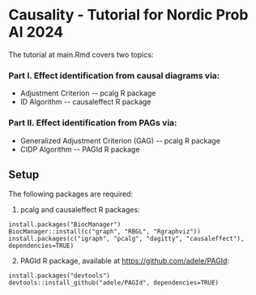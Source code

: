 # Causality - Tutorial for Nordic Prob AI 2024

The tutorial at main.Rmd covers two topics:

### Part I. Effect identification from causal diagrams via:

-   Adjustment Criterion -- pcalg R package
-   ID Algorithm -- causaleffect R package

### Part II. Effect identification from PAGs via:

-   Generalized Adjustment Criterion (GAG) -- pcalg R package
-   CIDP Algorithm -- PAGId R package

## Setup

The following packages are required:

1.  pcalg and causaleffect R packages:

```         
install.packages("BiocManager")
BiocManager::install(c("graph", "RBGL", "Rgraphviz"))
install.packages(c("igraph", "pcalg", "dagitty", "causaleffect"), dependencies=TRUE)
```

2.  PAGId R package, available at <https://github.com/adele/PAGId>:

```         
install.packages("devtools")
devtools::install_github("adele/PAGId", dependencies=TRUE)
```
